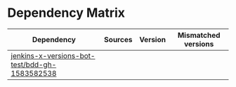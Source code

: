# Dependency Matrix

Dependency | Sources | Version | Mismatched versions
---------- | ------- | ------- | -------------------
[jenkins-x-versions-bot-test/bdd-gh-1583582538](https://github.com/jenkins-x-versions-bot-test/bdd-gh-1583582538.git) |  | []() | 
